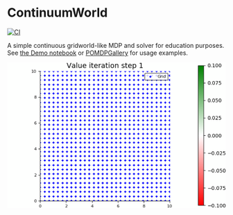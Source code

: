 # ContinuumWorld

[![CI](https://github.com/Aero-Spec/ContinuumWorld.jl/actions/workflows/CI.yml/badge.svg)](https://github.com/Aero-Spec/ContinuumWorld.jl/actions/workflows/CI.yml)

A simple continuous gridworld-like MDP and solver for education purposes. See [the Demo notebook](https://nbviewer.jupyter.org/github/JuliaPOMDP/ContinuumWorld.jl/blob/master/notebooks/Demo.ipynb) or [POMDPGallery](https://github.com/JuliaPOMDP/POMDPGallery.jl) for usage examples.

![Function approximation value iteration](img/out.gif)
